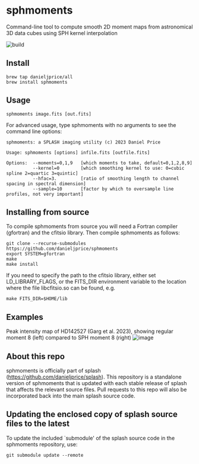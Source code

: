 # sphmoments
Command-line tool to compute smooth 2D moment maps from astronomical 3D data cubes using SPH kernel interpolation

![build](https://github.com/danieljprice/sphmoments/workflows/build/badge.svg)

## Install
```
brew tap danieljprice/all
brew install sphmoments
```

## Usage
```
sphmoments image.fits [out.fits]
```

For advanced usage, type sphmoments with no arguments to see the command line options:
```
sphmoments: a SPLASH imaging utility (c) 2023 Daniel Price

Usage: sphmoments [options] infile.fits [outfile.fits]

Options:  --moments=0,1,9   [which moments to take, default=0,1,2,8,9]
          --kernel=0        [which smoothing kernel to use: 0=cubic spline 2=quartic 3=quintic]
          --hfac=3.         [ratio of smoothing length to channel spacing in spectral dimension]
          --sample=10       [factor by which to oversample line profiles, not very important]

```

## Installing from source
To compile sphmoments from source you will need a Fortran compiler (gfortran)
and the cfitsio library. Then compile sphmoments as follows:
```
git clone --recurse-submodules https://github.com/danieljprice/sphmoments
export SYSTEM=gfortran
make
make install
```

If you need to specify the path to the cfitsio library, either set LD_LIBRARY_FLAGS, or the FITS_DIR environment variable to the location where the file libcfitsio.so can be found, e.g.
```
make FITS_DIR=$HOME/lib
```

## Examples
Peak intensity map of HD142527 (Garg et al. 2023), showing regular moment 8 (left) compared to SPH moment 8 (right)
![image](https://github.com/danieljprice/sphmoments/assets/12252103/88f779d5-825d-41f8-ad1b-c9765ee1696f)

## About this repo
sphmoments is officially part of splash (https://github.com/danieljprice/splash). This repository is a standalone version of sphmoments that is updated with each stable release of splash that affects the relevant source files. Pull requests to this repo will also be incorporated back into the main splash source code.

## Updating the enclosed copy of splash source files to the latest
To update the included `submodule' of the splash source code in the sphmoments repository, use:
```
git submodule update --remote
```
